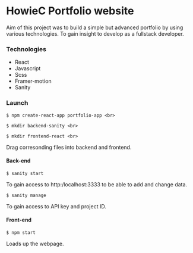 # HowieC Portfolio website

Aim of this project was to build a simple but advanced portfolio by using various technologies. To gain insight to develop as a fullstack developer.

<h3> Technologies </h3>
 <ul>
  <li>React</li>
  <li>Javascript</li>
  <li>Scss</li>
  <li>Framer-motion</li>
  <li>Sanity</li>
</ul>

<h3> Launch </h3>

```
$ npm create-react-app portfolio-app <br>
```

```
$ mkdir backend-sanity <br>
```

```
$ mkdir frontend-react <br>
```


Drag corresonding files into backend and frontend. 


<h4>Back-end</h4>

 ```
 $ sanity start
 ```
 
 To gain access to http:/localhost:3333 to be able to add and change data. 
 
  ```
 $ sanity manage
 ```
 

 To gain access to API key and project ID. 
 
 <h4>Front-end</h4>
 
 ```
 $ npm start
 ```
 
 Loads up the webpage.

